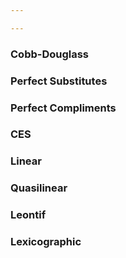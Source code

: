 ```yaml
---

---
```


### Cobb-Douglass
### Perfect Substitutes
### Perfect Compliments
### CES
### Linear
### Quasilinear
### Leontif
### Lexicographic
